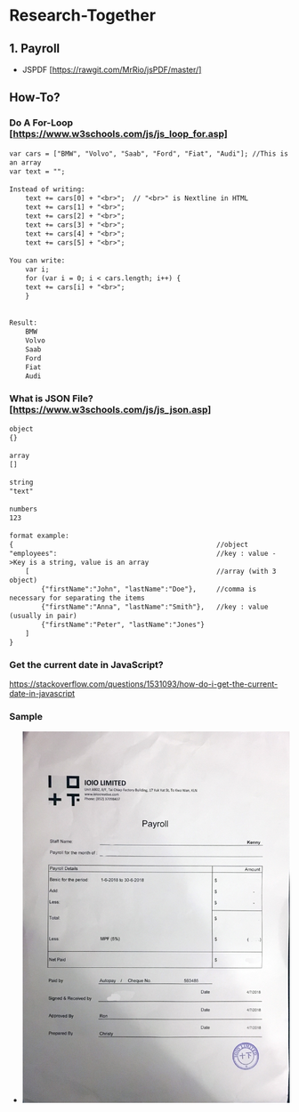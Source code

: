 # Research-Together

## 1. Payroll
* JSPDF [https://rawgit.com/MrRio/jsPDF/master/]

## How-To?

### Do A For-Loop [https://www.w3schools.com/js/js_loop_for.asp]
```
var cars = ["BMW", "Volvo", "Saab", "Ford", "Fiat", "Audi"]; //This is an array
var text = "";

Instead of writing:
    text += cars[0] + "<br>";  // "<br>" is Nextline in HTML
    text += cars[1] + "<br>"; 
    text += cars[2] + "<br>"; 
    text += cars[3] + "<br>"; 
    text += cars[4] + "<br>"; 
    text += cars[5] + "<br>";

You can write:
    var i;
    for (var i = 0; i < cars.length; i++) { 
    text += cars[i] + "<br>";
    }


Result:
    BMW
    Volvo
    Saab
    Ford
    Fiat
    Audi
```

### What is JSON File? [https://www.w3schools.com/js/js_json.asp]
```
object
{}

array
[]

string
"text"

numbers
123

format example:
{                                                   //object
"employees":                                        //key : value ->Key is a string, value is an array
    [                                               //array (with 3 object)
        {"firstName":"John", "lastName":"Doe"},     //comma is necessary for separating the items
        {"firstName":"Anna", "lastName":"Smith"},   //key : value (usually in pair)
        {"firstName":"Peter", "lastName":"Jones"}
    ]
}

```
### Get the current date in JavaScript?
https://stackoverflow.com/questions/1531093/how-do-i-get-the-current-date-in-javascript

### Sample
* ![alt text](https://github.com/ioio-creative/Research-Together/blob/master/reference/Payroll%20Example.jpg)

